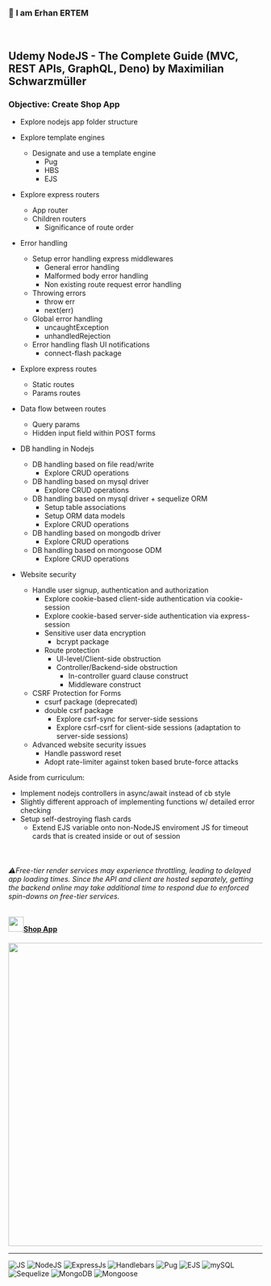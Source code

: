 ### 👋 **I am Erhan ERTEM**

&emsp;

## Udemy NodeJS - The Complete Guide (MVC, REST APIs, GraphQL, Deno) by Maximilian Schwarzmüller

### **Objective:** Create Shop App

- Explore nodejs app folder structure
- Explore template engines

  - Designate and use a template engine
    - Pug
    - HBS
    - EJS

- Explore express routers
  - App router
  - Children routers
    - Significance of route order
- Error handling

  - Setup error handling express middlewares
    - General error handling
    - Malformed body error handling
    - Non existing route request error handling
  - Throwing errors
    - throw err
    - next(err)
  - Global error handling
    - uncaughtException
    - unhandledRejection
  - Error handling flash UI notifications
    - connect-flash package

- Explore express routes
  - Static routes
  - Params routes
- Data flow between routes
  - Query params
  - Hidden input field within POST forms
- DB handling in Nodejs
  - DB handling based on file read/write
    - Explore CRUD operations
  - DB handling based on mysql driver
    - Explore CRUD operations
  - DB handling based on mysql driver + sequelize ORM
    - Setup table associations
    - Setup ORM data models
    - Explore CRUD operations
  - DB handling based on mongodb driver
    - Explore CRUD operations
  - DB handling based on mongoose ODM
    - Explore CRUD operations
- Website security
  - Handle user signup, authentication and authorization
    - Explore cookie-based client-side authentication via cookie-session
    - Explore cookie-based server-side authentication via express-session
    - Sensitive user data encryption
      - bcrypt package
    - Route protection
      - UI-level/Client-side obstruction
      - Controller/Backend-side obstruction
        - In-controller guard clause construct
        - Middleware construct
  - CSRF Protection for Forms
    - csurf package (deprecated)
    - double csrf package
      - Explore csrf-sync for server-side sessions
      - Explore csrf-csrf for client-side sessions (adaptation to server-side sessions)
  - Advanced website security issues
    - Handle password reset
    - Adopt rate-limiter against token based brute-force attacks

Aside from curriculum:

- Implement nodejs controllers in async/await instead of cb style
- Slightly different approach of implementing functions w/ detailed error checking
- Setup self-destroying flash cards
  - Extend EJS variable onto non-NodeJS enviroment JS for timeout cards that is created inside or out of session

&emsp;

###### ⚠️Free-tier render services may experience throttling, leading to delayed app loading times. Since the API and client are hosted separately, getting the backend online may take additional time to respond due to enforced spin-downs on free-tier services.

#### <img src="./push.gif" width="30px"/>[Shop App](https://shop-app.onrender.com/)

<img src="./screenshot.webp" width="600px"/>

---

![JS](https://img.shields.io/badge/JavaScript-323330?style=square&logo=javascript&logoColor=F7DF1E) ![NodeJS](https://img.shields.io/badge/Node.js-339933?style=square&logo=nodedotjs&logoColor=white) ![ExpressJs](https://img.shields.io/badge/Express.js-000000?style=square&logo=express&logoColor=white) ![Handlebars](https://img.shields.io/badge/Handlebars%20js-f0772b?style=square&logo=handlebarsdotjs&logoColor=black) ![Pug](https://img.shields.io/badge/Pug-E3C29B?styleflat&logo=pug&logoColor=black) ![EJS](https://img.shields.io/badge/EJS-%23B4CA65.svg?styleflat&logo=ejs&logoColor=black) ![mySQL](https://img.shields.io/badge/MySQL-005C84?style=square&logo=mysql&logoColor=white) ![Sequelize](https://img.shields.io/badge/Sequelize-52B0E7?style=square&logo=Sequelize&logoColor=white) ![MongoDB](https://img.shields.io/badge/MongoDB-%234ea94b.svg?style=square&logo=mongodb&logoColor=white) ![Mongoose](https://img.shields.io/badge/Mongoose-880000.svg?style=square&logo=mongodb&logoColor=white)

